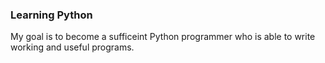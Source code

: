 ### Learning Python ###
My goal is to become a sufficeint Python programmer who is able to write working and useful programs.
